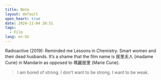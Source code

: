 ```yaml
---
title: Note
layout: default
open_heart: true
date: 2024-11-04 20:51
tags: 
  - Film
lang: en-US
---
```


Radioactive (2019): Reminded me Lessons in Chemistry. Smart women and their dead husbands. It’s a shame that the film name is 居里夫人 (madame Curie) in Mandarin as opposed to 瑪麗居里 (Marie Curie).

> I am bored of strong. I don’t want to be strong. I want to be weak.
